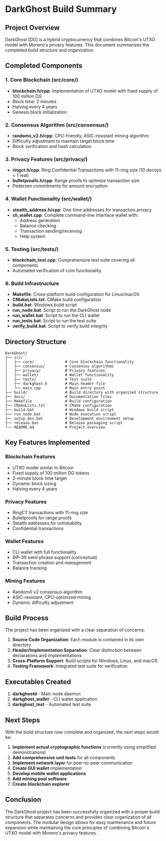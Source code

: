 # DarkGhost Build Summary

## Project Overview

DarkGhost [DG] is a hybrid cryptocurrency that combines Bitcoin's UTXO model with Monero's privacy features. This document summarizes the completed build structure and organization.

## Completed Components

### 1. Core Blockchain (src/core/)

- **blockchain.h/cpp**: Implementation of UTXO model with fixed supply of 100 million DG
- Block time: 2 minutes
- Halving every 4 years
- Genesis block initialization

### 2. Consensus Algorithm (src/consensus/)

- **randomx_v2.h/cpp**: CPU-friendly, ASIC-resistant mining algorithm
- Difficulty adjustment to maintain target block time
- Block verification and hash calculation

### 3. Privacy Features (src/privacy/)

- **ringct.h/cpp**: Ring Confidential Transactions with 11-ring size (10 decoys + 1 real)
- **bulletproofs.h/cpp**: Range proofs to optimize transaction size
- Pedersen commitments for amount encryption

### 4. Wallet Functionality (src/wallet/)

- **stealth_address.h/cpp**: One-time addresses for transaction privacy
- **cli_wallet.cpp**: Complete command-line interface wallet with:
  - Address generation
  - Balance checking
  - Transaction sending/receiving
  - Help system

### 5. Testing (src/tests/)

- **blockchain_test.cpp**: Comprehensive test suite covering all components
- Automated verification of core functionality

### 6. Build Infrastructure

- **Makefile**: Cross-platform build configuration for Linux/macOS
- **CMakeLists.txt**: CMake build configuration
- **build.bat**: Windows build script
- **run_node.bat**: Script to run the DarkGhost node
- **run_wallet.bat**: Script to run the CLI wallet
- **run_tests.bat**: Script to run the test suite
- **verify_build.bat**: Script to verify build integrity

## Directory Structure

```
DarkGhost/
├── src/
│   ├── core/              # Core blockchain functionality
│   ├── consensus/         # Consensus algorithms
│   ├── privacy/           # Privacy features
│   ├── wallet/            # Wallet functionality
│   ├── tests/             # Test suite
│   ├── darkghost.h        # Main header file
│   └── main.cpp           # Main entry point
├── build/                 # Build directory with organized structure
├── docs/                  # Documentation files
├── Makefile               # Build configuration
├── CMakeLists.txt         # CMake configuration
├── build.bat              # Windows build script
├── run_node.bat           # Node execution script
├── setup_dev.bat          # Development environment setup
├── release.bat            # Release packaging script
└── README.md              # Project overview
```

## Key Features Implemented

### Blockchain Features

- UTXO model similar to Bitcoin
- Fixed supply of 100 million DG tokens
- 2-minute block time target
- Dynamic block sizing
- Halving every 4 years

### Privacy Features

- RingCT transactions with 11-ring size
- Bulletproofs for range proofs
- Stealth addresses for unlinkability
- Confidential transactions

### Wallet Features

- CLI wallet with full functionality
- BIP-39 seed phrase support (conceptual)
- Transaction creation and management
- Balance tracking

### Mining Features

- RandomX v2 consensus algorithm
- ASIC-resistant, CPU-optimized mining
- Dynamic difficulty adjustment

## Build Process

The project has been organized with a clear separation of concerns:

1. **Source Code Organization**: Each module is contained in its own directory
2. **Header/Implementation Separation**: Clear distinction between declarations and implementations
3. **Cross-Platform Support**: Build scripts for Windows, Linux, and macOS
4. **Testing Framework**: Integrated test suite for verification

## Executables Created

1. **darkghostd** - Main node daemon
2. **darkghost_wallet** - CLI wallet application
3. **darkghost_test** - Automated test suite

## Next Steps

With the build structure now complete and organized, the next steps would be:

1. **Implement actual cryptographic functions** (currently using simplified demonstrations)
2. **Add comprehensive unit tests** for all components
3. **Implement network layer** for peer-to-peer communication
4. **Create GUI wallet** implementation
5. **Develop mobile wallet applications**
6. **Add mining pool software**
7. **Create blockchain explorer**

## Conclusion

The DarkGhost project has been successfully organized with a proper build structure that separates concerns and provides clear organization of all components. The modular design allows for easy maintenance and future expansion while maintaining the core principles of combining Bitcoin's UTXO model with Monero's privacy features.
